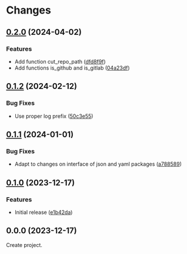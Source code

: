 # Changes

## [0.2.0](https://github.com/prantlf/v-github/compare/v0.1.2...v0.2.0) (2024-04-02)

### Features

* Add function cut_repo_path ([dfd8f9f](https://github.com/prantlf/v-github/commit/dfd8f9f6be5ff71d29ec71cd0435c757536324b0))
* Add functions is_github and is_gitlab ([04a23df](https://github.com/prantlf/v-github/commit/04a23df3df5e840419cdc52c70b80424da8edd24))

## [0.1.2](https://github.com/prantlf/v-github/compare/v0.1.1...v0.1.2) (2024-02-12)

### Bug Fixes

* Use proper log prefix ([50c3e55](https://github.com/prantlf/v-github/commit/50c3e55730d592484c8f2eb70d6b4ec4e3e489d2))

## [0.1.1](https://github.com/prantlf/v-github/compare/v0.1.0...v0.1.1) (2024-01-01)

### Bug Fixes

* Adapt to changes on interface of json and yaml packages ([a788589](https://github.com/prantlf/v-github/commit/a7885898fec295dd7b5bce2749774de44a9ca8d3))

## [0.1.0](https://github.com/prantlf/v-github/compare/v0.0.0...v0.1.0) (2023-12-17)

### Features

* Initial release ([e1b42da](https://github.com/prantlf/v-github/commit/e1b42da01732f3ee4840719ac96eb3cf34ce873f))

## 0.0.0 (2023-12-17)

Create project.
